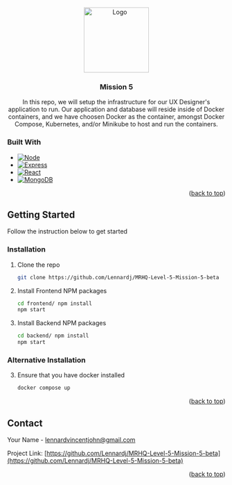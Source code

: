 <a name="readme-top"></a>

<br />
<div align="center">
  <a href="https://github.com/lennardj/MRHQ-Level-5-Mission-5">
    <img src="https://www.unitec.ac.nz/sites/default/files/public/_resampled/Mission%20Ready%20Clear%20Space%20Horizontal_0.png-821x405.png" alt="Logo" width="150" height="150">
  </a>

<h3 align="center">Mission 5</h3>

  <p align="center">
    In this repo, we will setup the infrastructure for our UX Designer's application to run.  Our application and database will reside inside of Docker containers, and we have choosen Docker as the container, amongst Docker Compose, Kubernetes, and/or Minikube to host and run the containers.  
  </p>
</div>

### Built With

- [![Node][node.js]][node-url]
- [![Express][express.js]][express-url]
- [![React][react.js]][react-url]
- [![MongoDB][mongodb.com]][mongodb-url]
<!-- - [![Vue][vue.js]][vue-url]
- [![Angular][angular.io]][angular-url]
- [![Svelte][svelte.dev]][svelte-url]
- [![Laravel][laravel.com]][laravel-url]
- [![Bootstrap][bootstrap.com]][bootstrap-url]
- [![JQuery][jquery.com]][jquery-url] -->

<p align="right">(<a href="#readme-top">back to top</a>)</p>

<!-- GETTING STARTED -->

## Getting Started

Follow the instruction below to get started

### Installation

1. Clone the repo
   ```sh
   git clone https://github.com/Lennardj/MRHQ-Level-5-Mission-5-beta
   ```
2. Install Frontend NPM packages
   ```sh
   cd frontend/ npm install
   npm start
   ```
3. Install Backend NPM packages
   ```sh
   cd backend/ npm install
   npm start
   ```

### Alternative Installation

3. Ensure that you have docker installed
   ```sh
   docker compose up
   ```

<p align="right">(<a href="#readme-top">back to top</a>)</p>

<!-- CONTACT -->

## Contact

Your Name - lennardvincentjohn@gmail.com

Project Link: [https://github.com/Lennardj/MRHQ-Level-5-Mission-5-beta](https://github.com/Lennardj/MRHQ-Level-5-Mission-5-beta)

<p align="right">(<a href="#readme-top">back to top</a>)</p>

[react.js]: https://img.shields.io/badge/React-20232A?style=for-the-badge&logo=react&logoColor=61DAFB
[react-url]: https://reactjs.org/
[node.js]: https://img.shields.io/badge/Node.js-339933?style=for-the-badge&logo=nodedotjs&logoColor=white
[node-url]: https://nodejs.org/en/
[express.js]: https://img.shields.io/badge/Express.js-000000?style=for-the-badge&logo=express&logoColor=white
[express-url]: https://expressjs.com/
[mongodb.com]: https://img.shields.io/badge/MongoDB-4EA94B?style=for-the-badge&logo=mongodb&logoColor=white
[mongodb-url]: https://www.mongodb.com/
